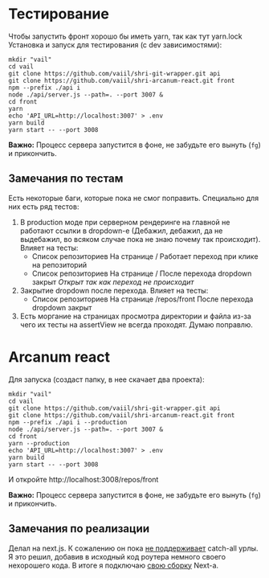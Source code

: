 # Тестирование
Чтобы запустить фронт хорошо бы иметь yarn, так как тут yarn.lock
Установка и запуск для тестирования (с dev зависимостями):

```shell script
mkdir "vail" 
cd vail
git clone https://github.com/vaiil/shri-git-wrapper.git api
git clone https://github.com/vaiil/shri-arcanum-react.git front
npm --prefix ./api i
node ./api/server.js --path=. --port 3007 &
cd front
yarn
echo 'API_URL=http://localhost:3007' > .env
yarn build
yarn start -- --port 3008 
``` 

__Важно:__ Процесс сервера запустится в фоне, не забудьте его вынуть (`fg`) и прикончить.

## Замечания по тестам
Есть некоторые баги, которые пока не смог поправить. Специально для них есть ряд тестов:

1.  В production моде при серверном рендеринге на главной не работают ссылки в dropdown-е 
(Дебажил, дебажил, да не выдебажил, во всяком случае пока не знаю почему так происходит).
    Влияет на тесты:
    * Список репозиториев  На странице / Работает переход при клике на репозиторий
    * Список репозиториев  На странице / После перехода dropdown закрыт *Открыт так как переход не происходит*
2. Закрытие dropdown после перехода. Влияет на тесты:
    * Список репозиториев  На странице /repos/front После перехода dropdown закрыт
3. Есть моргание на страницах просмотра директории и файла из-за чего их тесты на assertView не всегда проходят. Думаю поправлю.
    
# Arcanum react

Для запуска (создаст папку, в нее скачает два проекта): 

```shell script
mkdir "vail" 
cd vail
git clone https://github.com/vaiil/shri-git-wrapper.git api
git clone https://github.com/vaiil/shri-arcanum-react.git front
npm --prefix ./api i --production
node ./api/server.js --path=. --port 3007 &
cd front
yarn --production
echo 'API_URL=http://localhost:3007' > .env
yarn build
yarn start -- --port 3008 
``` 

И откройте http://localhost:3008/repos/front

__Важно:__ Процесс сервера запустится в фоне, не забудьте его вынуть (`fg`) и прикончить.

## Замечания по реализации
Делал на next.js. К сожалению он пока [не поддерживает](https://github.com/zeit/next.js/issues/8053) catch-all урлы. 
Я это решил, добавив в исходный код роутера немного своего нехорошего кода. В итоге я подключаю [свою сборку](https://github.com/vaiil/next-js-catch-all) Next-а.


